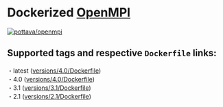 # Dockerized [OpenMPI](https://www.open-mpi.org/)

[![pottava/openmpi](http://dockeri.co/image/pottava/openmpi)](https://hub.docker.com/r/pottava/openmpi/)

## Supported tags and respective `Dockerfile` links:

・latest ([versions/4.0/Dockerfile](https://github.com/pottava/docker-openmpi/blob/master/versions/4.0/Dockerfile))  
・4.0 ([versions/4.0/Dockerfile](https://github.com/pottava/docker-openmpi/blob/master/versions/4.0/Dockerfile))  
・3.1 ([versions/3.1/Dockerfile](https://github.com/pottava/docker-openmpi/blob/master/versions/3.1/Dockerfile))  
・2.1 ([versions/2.1/Dockerfile](https://github.com/pottava/docker-openmpi/blob/master/versions/2.1/Dockerfile))  
